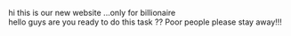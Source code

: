 hi this is our new website ...only for billionaire <br>
hello guys are you ready to do this task ??
Poor people please stay away!!!
